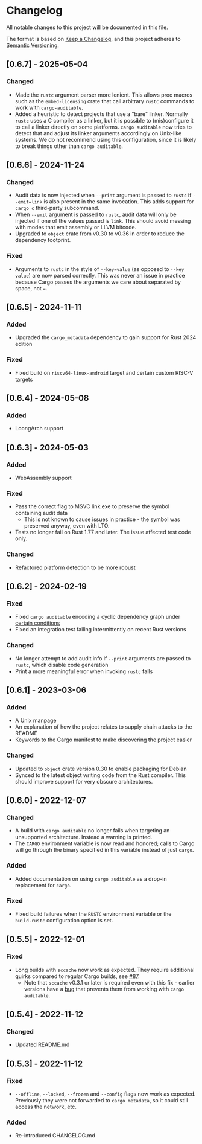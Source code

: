 # Changelog

All notable changes to this project will be documented in this file.

The format is based on [Keep a Changelog](https://keepachangelog.com/en/1.0.0/),
and this project adheres to [Semantic Versioning](https://semver.org/spec/v2.0.0.html).

## [0.6.7] - 2025-05-04

### Changed

 - Made the `rustc` argument parser more lenient. This allows proc macros such as the `embed-licensing` crate that call arbitrary `rustc` commands to work with `cargo-auditable`.
 - Added a heuristic to detect projects that use a "bare" linker. Normally `rustc` uses a C compiler as a linker, but it is possible to (mis)configure it to call a linker directly on some platforms. `cargo auditable` now tries to detect that and adjust its linker arguments accordingly on Unix-like systems. We do not recommend using this configuration, since it is likely to break things other than `cargo auditable`.

## [0.6.6] - 2024-11-24

### Changed

 - Audit data is now injected when `--print` argument is passed to `rustc` if `--emit=link` is also present in the same invocation. This adds support for `cargo c` third-party subcommand.
 - When `--emit` argument is passed to `rustc`, audit data will only be injected if one of the values passed is `link`. This should avoid messing with modes that emit assembly or LLVM bitcode.
 - Upgraded to `object` crate from v0.30 to v0.36 in order to reduce the dependency footprint.

### Fixed

 - Arguments to `rustc` in the style of `--key=value` (as opposed to `--key value`) are now parsed correctly. This was never an issue in practice because Cargo passes the arguments we care about separated by space, not `=`.

## [0.6.5] - 2024-11-11

### Added

 - Upgraded the `cargo_metadata` dependency to gain support for Rust 2024 edition

### Fixed

 - Fixed build on `riscv64-linux-android` target and certain custom RISC-V targets

## [0.6.4] - 2024-05-08

### Added

 - LoongArch support

## [0.6.3] - 2024-05-03

### Added

 - WebAssembly support

### Fixed

 - Pass the correct flag to MSVC link.exe to preserve the symbol containing audit data
   - This is not known to cause issues in practice - the symbol was preserved anyway, even with LTO.
 - Tests no longer fail on Rust 1.77 and later. The issue affected test code only.

### Changed

 - Refactored platform detection to be more robust

## [0.6.2] - 2024-02-19

### Fixed
 - Fixed `cargo auditable` encoding a cyclic dependency graph under [certain conditions](https://github.com/rustsec/rustsec/issues/1043)
 - Fixed an integration test failing intermittently on recent Rust versions

### Changed

 - No longer attempt to add audit info if `--print` arguments are passed to `rustc`, which disable code generation
 - Print a more meaningful error when invoking `rustc` fails

## [0.6.1] - 2023-03-06

### Added
 - A Unix manpage
 - An explanation of how the project relates to supply chain attacks to the README
 - Keywords to the Cargo manifest to make discovering the project easier

### Changed
 - Updated to `object` crate version 0.30 to enable packaging for Debian
 - Synced to the latest object writing code from the Rust compiler. This should improve support for very obscure architectures.

## [0.6.0] - 2022-12-07

### Changed

 - A build with `cargo auditable` no longer fails when targeting an unsupported architecture. Instead a warning is printed.
 - The `CARGO` environment variable is now read and honored; calls to Cargo will go through the binary specified in this variable instead of just `cargo`.

### Added

 - Added documentation on using `cargo auditable` as a drop-in replacement for `cargo`.

### Fixed

- Fixed build failures when the `RUSTC` environment variable or the `build.rustc` configuration option is set.

## [0.5.5] - 2022-12-01

### Fixed

- Long builds with `sccache` now work as expected. They require additional quirks compared to regular Cargo builds, see [#87](https://github.com/rust-secure-code/cargo-auditable/issues/87).
    - Note that `sccache` v0.3.1 or later is required even with this fix - earlier versions have a [bug](https://github.com/mozilla/sccache/issues/1274) that prevents them from working with `cargo auditable`.

## [0.5.4] - 2022-11-12

### Changed

- Updated README.md

## [0.5.3] - 2022-11-12

### Fixed

- `--offline`, `--locked`, `--frozen` and `--config` flags now work as expected. Previously they were not forwarded to `cargo metadata`, so it could still access the network, etc.

### Added 

- Re-introduced CHANGELOG.md
